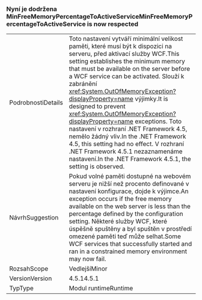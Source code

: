 ### <a name="minfreememorypercentagetoactiveservice-is-now-respected"></a><span data-ttu-id="4a7e2-101">Nyní je dodržena MinFreeMemoryPercentageToActiveService</span><span class="sxs-lookup"><span data-stu-id="4a7e2-101">MinFreeMemoryPercentageToActiveService is now respected</span></span>

|   |   |
|---|---|
|<span data-ttu-id="4a7e2-102">Podrobnosti</span><span class="sxs-lookup"><span data-stu-id="4a7e2-102">Details</span></span>|<span data-ttu-id="4a7e2-103">Toto nastavení vytváří minimální velikost paměti, které musí být k dispozici na serveru, před aktivací služby WCF.</span><span class="sxs-lookup"><span data-stu-id="4a7e2-103">This setting establishes the minimum memory that must be available on the server before a WCF service can be activated.</span></span> <span data-ttu-id="4a7e2-104">Slouží k zabránění <xref:System.OutOfMemoryException?displayProperty=name> výjimky.</span><span class="sxs-lookup"><span data-stu-id="4a7e2-104">It is designed to prevent <xref:System.OutOfMemoryException?displayProperty=name> exceptions.</span></span> <span data-ttu-id="4a7e2-105">Toto nastavení v rozhraní .NET Framework 4.5, nemělo žádný vliv.</span><span class="sxs-lookup"><span data-stu-id="4a7e2-105">In the .NET Framework 4.5, this setting had no effect.</span></span> <span data-ttu-id="4a7e2-106">V rozhraní .NET Framework 4.5.1 nezaznamenáme nastavení.</span><span class="sxs-lookup"><span data-stu-id="4a7e2-106">In the .NET Framework 4.5.1, the setting is observed.</span></span>|
|<span data-ttu-id="4a7e2-107">Návrh</span><span class="sxs-lookup"><span data-stu-id="4a7e2-107">Suggestion</span></span>|<span data-ttu-id="4a7e2-108">Pokud volné paměti dostupné na webovém serveru je nižší než procento definované v nastavení konfigurace, dojde k výjimce.</span><span class="sxs-lookup"><span data-stu-id="4a7e2-108">An exception occurs if the free memory available on the web server is less than the percentage defined by the configuration setting.</span></span> <span data-ttu-id="4a7e2-109">Některé služby WCF, které úspěšně spuštěny a byl spuštěn v prostředí omezené paměti teď může selhat.</span><span class="sxs-lookup"><span data-stu-id="4a7e2-109">Some WCF services that successfully started and ran in a constrained memory environment may now fail.</span></span>|
|<span data-ttu-id="4a7e2-110">Rozsah</span><span class="sxs-lookup"><span data-stu-id="4a7e2-110">Scope</span></span>|<span data-ttu-id="4a7e2-111">Vedlejší</span><span class="sxs-lookup"><span data-stu-id="4a7e2-111">Minor</span></span>|
|<span data-ttu-id="4a7e2-112">Version</span><span class="sxs-lookup"><span data-stu-id="4a7e2-112">Version</span></span>|<span data-ttu-id="4a7e2-113">4.5.1</span><span class="sxs-lookup"><span data-stu-id="4a7e2-113">4.5.1</span></span>|
|<span data-ttu-id="4a7e2-114">Typ</span><span class="sxs-lookup"><span data-stu-id="4a7e2-114">Type</span></span>|<span data-ttu-id="4a7e2-115">Modul runtime</span><span class="sxs-lookup"><span data-stu-id="4a7e2-115">Runtime</span></span>|

